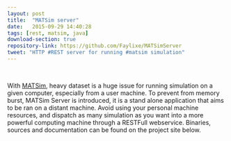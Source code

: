 ```yaml
---
layout: post
title:  "MATSim server"
date:   2015-09-29 14:40:28
tags: [rest, matsim, java]
download-section: true
repository-link: https://github.com/Faylixe/MATSimServer
tweet: "HTTP #REST server for running #matsim simulation"
---
```


<br>

With [MATSim](http://www.matsim.org), heavy dataset is a huge issue for running
simulation on a given computer, especially from a user machine. To prevent from
memory burst, MATSim Server is introduced, it is a stand alone application that
aims to be ran on a distant machine. Avoid using your personal machine resources,
and dispatch as many simulation as you want into a more powerful computing
machine through a RESTFull webservice. Binaries, sources and documentation can
be found on the project site below.
